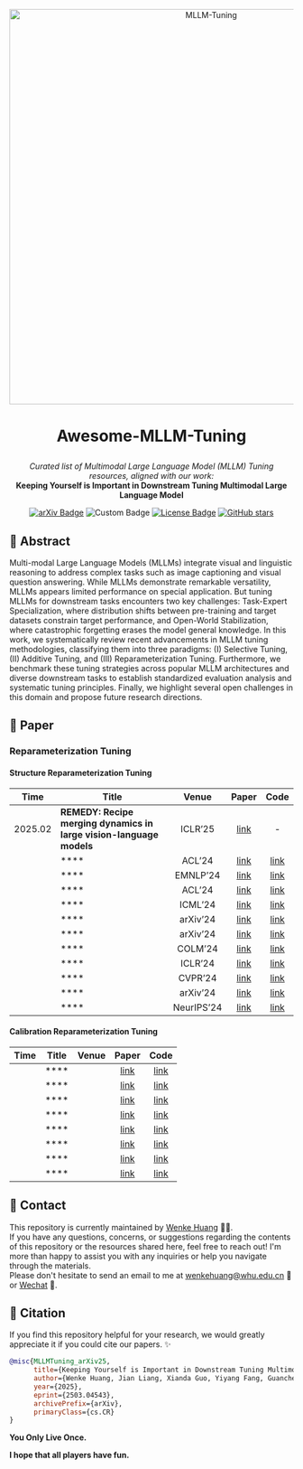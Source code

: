 <p align="center">
<img src="./assert/Framework.jpg" width="700" alt="MLLM-Tuning" />
</p>

# <p align="center">Awesome-MLLM-Tuning</p>

<p align="center"><em>Curated list of Multimodal Large Language Model (MLLM) Tuning resources, aligned with our work:</em><br><strong>Keeping Yourself is Important in Downstream Tuning Multimodal Large Language Model</strong></p>

<p align="center">
<a href="https://arxiv.org/abs/2503.04543"><img src="https://img.shields.io/badge/arXiv-2502.14881-b31b1b.svg" alt="arXiv Badge"></a>
<img src="https://badges.toozhao.com/badges/01JNMP5KB247X0F52D94216CT0/blue.svg" alt="Custom Badge" />
<a href="https://creativecommons.org/licenses/by-nc/4.0/"><img src="https://img.shields.io/badge/License-CC_BY--NC_4.0-lightgrey.svg" alt="License Badge"></a>
<a href="https://github.com/WenkeHuang/Awesome-MLLM-Tuning"><img src="https://img.shields.io/github/stars/WenkeHuang/Awesome-MLLM-Tuning?style=social" alt="GitHub stars"></a>
</p>

## 🙌 Abstract

Multi-modal Large Language Models (MLLMs) integrate visual and linguistic reasoning to address complex tasks such as image captioning and visual question answering. While MLLMs demonstrate remarkable versatility, MLLMs appears limited performance on special application. But tuning MLLMs for downstream tasks encounters two key challenges: Task-Expert Specialization, where distribution shifts between pre-training and target datasets constrain target performance, and Open-World Stabilization, where catastrophic forgetting erases the model general knowledge. In this work, we systematically review recent advancements in MLLM tuning methodologies, classifying them into three paradigms: (I) Selective Tuning, (II) Additive Tuning, and (III) Reparameterization Tuning. Furthermore, we benchmark these tuning strategies across popular MLLM architectures and diverse downstream tasks to establish standardized evaluation analysis and systematic tuning principles. Finally, we highlight several open challenges in this domain and propose future research directions.

## 📖 Paper

### Reparameterization Tuning

#### Structure Reparameterization Tuning

| Time    | Title                                                        | Venue | Paper | Code |
| ------- | ------------------------------------------------------------ | :---: | :---: | :--: |
| 2025.02 | **REMEDY: Recipe merging dynamics in large vision-language models** | ICLR’25 | [link](https://openreview.net/forum?id=iX7eHHE5Tx) | - |
|         | ****                                                         | ACL’24 | [link]() | [link]() |
|         | ****                                                         | EMNLP’24 | [link]() | [link]() |
|         | ****                                                         | ACL’24 | [link]() | [link]() |
|         | ****                                                         | ICML’24 | [link]() | [link]() |
|         | ****                                                         | arXiv’24 | [link]() | [link]() |
|         | ****                                                         | arXiv’24 | [link]() | [link]() |
|         | ****                                                         | COLM’24 | [link]() | [link]() |
|         | ****                                                         | ICLR’24 | [link]() | [link]() |
|         | ****                                                         | CVPR’24 | [link]() | [link]() |
|         | ****                                                         | arXiv’24 | [link]() | [link]() |
|         | ****                                                         | NeurIPS’24 | [link]() | [link]() |

#### Calibration Reparameterization Tuning

| Time    | Title                                                        | Venue | Paper | Code |
| ------- | ------------------------------------------------------------ | :---: | :---: | :--: |
|         | ****                                                         |       | [link]() | [link]() |
|         | ****                                                         |       | [link]() | [link]() |
|         | ****                                                         |       | [link]() | [link]() |
|         | ****                                                         |       | [link]() | [link]() |
|         | ****                                                         |       | [link]() | [link]() |
|         | ****                                                         |       | [link]() | [link]() |
|         | ****                                                         |       | [link]() | [link]() |
|         | ****                                                         |       | [link]() | [link]() |

## 👋 Contact

This repository is currently maintained by [Wenke Huang](https://wenkehuang.github.io/) 👨‍💻.  
If you have any questions, concerns, or suggestions regarding the contents of this repository or the resources shared here, feel free to reach out! I'm more than happy to assist you with any inquiries or help you navigate through the materials.  
Please don't hesitate to send an email to me at [wenkehuang@whu.edu.cn](mailto:wenkehuang@whu.edu.cn) 📧 or [Wechat](assert/wechat.jpg) 🤗.

## 🥳 Citation

If you find this repository helpful for your research, we would greatly appreciate it if you could cite our papers. ✨

```bibtex
@misc{MLLMTuning_arXiv25,
      title={Keeping Yourself is Important in Downstream Tuning Multimodal Large Language Model}, 
      author={Wenke Huang, Jian Liang, Xianda Guo, Yiyang Fang, Guancheng Wan, Xuankun Rong, Chi Wen, Zekun Shi,  Qingyun Li, Didi Zhu, Yanbiao Ma, Ke Liang, Bin Yang, He Li, Jiawei Shao, Mang Ye, Bo Du},
      year={2025},
      eprint={2503.04543},
      archivePrefix={arXiv},
      primaryClass={cs.CR}
}
```








**You Only Live Once.**

**I hope that all players have fun.**
